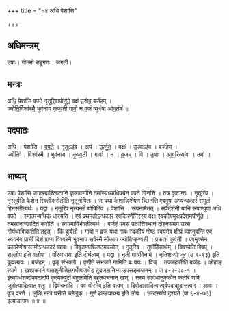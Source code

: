 +++
title = "०४ अधि पेशांसि"

+++
## अधिमन्त्रम्
उषाः। गोतमो राहूगणः। जगती।

## मन्त्रः
अधि॒ पेशां॑सि वपते नृ॒तूरि॒वापो॑र्णुते॒ वक्ष॑ उ॒स्रेव॒ बर्ज॑हम् ।  
ज्योति॒र्विश्व॑स्मै॒ भुव॑नाय कृण्व॒ती गावो॒ न व्र॒जं व्यु१॒॑षा आ॑व॒र्तमः॑ ॥

## पदपाठः
अधि॑ । पेशां॑सि । व॒प॒ते॒ । नृ॒तूःऽइ॑व । अप॑ । ऊ॒र्णु॒ते॒ । वक्षः॑ । उ॒स्राऽइ॑व । बर्ज॑हम् ।  
ज्योतिः॑ । विश्व॑स्मै । भुव॑नाय । कृ॒ण्व॒ती । गावः॑ । न । व्र॒जम् । वि । उ॒षाः । आ॒व॒रित्या॑वः । तमः॑ ॥

## भाष्यम्
उषाः पेशांसि जगत्स्वाश्लिष्टानि कृष्णवर्णानि तमांस्यध्याधिक्येन वपते छिनत्ति । तत्र दृष्टान्तः । नृतूरिव । नृंस्तूर्वति केशेन रिक्तीकरोतीति नृतूर्नापितः । स यथा केशान्निःशेषेण च्छिनत्ति एवमुषा अप्यन्धकारं समूलं हिनस्तीत्यर्थः । यद्वा । नृतूरिव नृत्यन्ती योषिदिव । पेशांसि । रूपनामैतत् । सर्वैर्दर्शनी यानि रूपाण्युषा अधि वपते । स्मात्मन्यधिकं धारयति । एवं प्रथमतोऽन्धकारं स्वकिरणैर्निरस्य वक्षः स्वकीयमुरःप्रदेशमपोर्णुते । तमसानाच्छादितं करोति । स्वयमाविर्भवतीत्यर्थः । बर्जहं पयस उत्पत्तिस्थानं दोहनसमय उस्रा गौर्यथाविष्करोति तद्वत् । किं कुर्वती । गावो न व्रजं यथा गावः स्वकीयं गोष्ठं स्वयमेव शीघ्रं व्याप्नुवन्ति एवं स्वयमेव प्राचीं दिशं प्राप्य विश्वस्मै भुवनाय सर्वस्मै लोकाय ज्योतिष्कृण्वती । प्रकाशं कुर्वती । एवमुक्तेन प्रकारेणोषास्तमोऽन्धकारं व्यावः । विवृतमपश्लिष्टमकरोत् ॥ नृतूरिव । तुर्वीहिंसार्थम् । क्विप्चेति क्विप् । राल्लोप इति वलोपः । र्वोरुपधाया इति दीर्घत्वम् । यद्वा । नृती गात्रविनामे । नृतिशृध्योः कूः (उ १-९३) इति कूप्रत्ययः । बर्जहम् । वृङ् संभक्तौ । वृणीते संभजते गामिति बः पयः । विच् । तज्जहातीति बर्जहः । ओहाङ् त्यागे । खश्प्रकरणे वातशुनीतिलगर्धेष्वजधेट् तुदजहातिभ्य उपसङ्ख्यानम् । पा ३-२-२८-१ । इत्यगर्धशब्दोपपदादपि कृत्यल्युटो बहुलमिति बहुलवचनात् खश् । तस्य सार्वधातुकत्वेन कर्तरि शपि जुहोत्यादित्वात् श्लुः । द्विर्वचनादि । बव योरभेव इति बत्वम् । दिवोदासादित्वात्पूर्वपदाद्युदात्तत्वम् । आवः । वृञ् वरणे । लुङि मन्त्रे घसेति च्लेर्लुक् । गुणे हल्ङ्याब्भ्य इति लोपः । छन्दस्यपि दृश्यते (पा ६-४-७३) इत्याडागमः ॥ ४ ॥